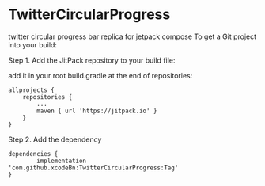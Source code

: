 # TwitterCircularProgress
twitter circular progress bar replica for jetpack compose
To get a Git project into your build:

Step 1. Add the JitPack repository to your build file:

add it in your root build.gradle at the end of repositories:

	allprojects {
		repositories {
			...
			maven { url 'https://jitpack.io' }
		}
	}
  
  
Step 2. Add the dependency

	dependencies {
	        implementation 'com.github.xcodeBn:TwitterCircularProgress:Tag'
	}



